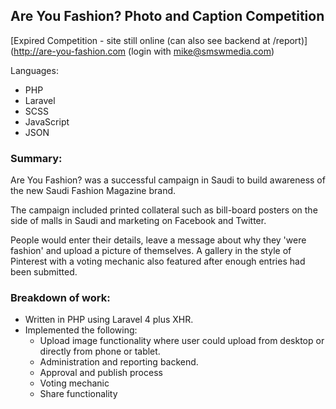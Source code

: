 ## Are You Fashion? Photo and Caption Competition

[Expired Competition - site still online (can also see backend at /report)](http://are-you-fashion.com (login with mike@smswmedia.com)

Languages:
- PHP
- Laravel
- SCSS
- JavaScript
- JSON


### Summary:
Are You Fashion? was a successful campaign in Saudi to build awareness of the new Saudi Fashion Magazine brand.

The campaign included printed collateral such as bill-board posters on the side of malls in Saudi and marketing on Facebook and Twitter. 

People would enter their details, leave a message about why they 'were fashion' and upload a picture of themselves. A gallery in the style of Pinterest with a voting mechanic also featured after enough entries had been submitted.

### Breakdown of work:
- Written in PHP using Laravel 4 plus XHR.
- Implemented the following:
	- Upload image functionality where user could upload from desktop or directly from phone or tablet. 
	- Administration and reporting backend.
	- Approval and publish process
	- Voting mechanic
	- Share functionality